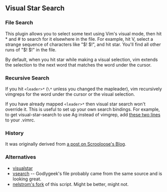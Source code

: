 ## Visual Star Search


### File Search

This plugin allows you to select some text using Vim's visual mode, then hit *
and # to search for it elsewhere in the file.  For example, hit V, select
a strange sequence of characters like "$! $!", and hit star.  You'll find
all other runs of "$! $!" in the file.

By default, when you hit star while making a visual selection, vim extends the
selection to the next word that matches the word under the cursor.


### Recursive Search

If you hit `<leader>*` (`\*` unless you changed the mapleader), vim
recursively vimgreps for the word under the cursor or the visual selection.

If you have already mapped `<leader>*` then visual star search won't override it.
This is useful to set up your own search bindings.  For example, to get
visual-star-search to use Ag instead of vimgrep, add
[these two lines](https://github.com/bronson/dotfiles/blob/a3ab0d6ee8d9e5e7f6e12444753330bab0200b0e/.vimrc#L344-L345)
to your .vimrc.


### History

It was originally derived from
[a post on Scrooloose's Blog](http://got-ravings.blogspot.com/2008/07/vim-pr0n-visual-search-mappings.html).


### Alternatives

* [visualstar](http://github.com/thinca/vim-visualstar)
* [vsearch](http://github.com/godlygeek/vim-files/blob/master/plugin/vsearch.vim)
  -- Godlygeek's file probably came from the same source and is looking great.
* [nelstrom's fork](https://github.com/nelstrom/vim-visual-star-search) of this script.  Might be better, might not.

